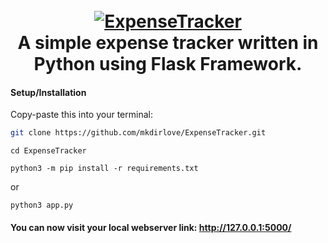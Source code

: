 <h1 align="center">
  <br>
  <a href="https://github.com/mkdirlove/ExpenseTracker">
    <img src="https://cdn-icons-png.flaticon.com/128/17695/17695092.png" alt="ExpenseTracker"></a>
  <br>
  A simple expense tracker written in Python using Flask Framework.
  <br>
</h1>

#### Setup/Installation

Copy-paste this into your terminal:

```sh
git clone https://github.com/mkdirlove/ExpenseTracker.git
```
```
cd ExpenseTracker
```
```
python3 -m pip install -r requirements.txt
```
or
```
python3 app.py
```

#### You can now visit your local webserver link: http://127.0.0.1:5000/
